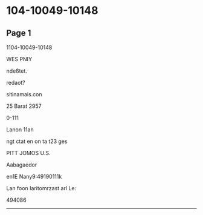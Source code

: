 # 104-10049-10148

## Page 1

1104-10049-10148

WES PNIY

ndeßtet.

redaot?

sitinamais.con

25 Barat 2957

0-111

Lanon 11an

ngt ctat en on ta t23 ges

PITT JOMOS U.S.

Aabagaedor

en1E Nany9:49190111k

Lan foon Iaritomrzast arl Le:

494086

---

